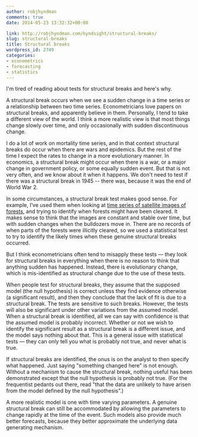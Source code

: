 ```yaml
---
author: robjhyndman
comments: true
date: 2014-05-23 13:32:32+00:00

link: http://robjhyndman.com/hyndsight/structural-breaks/
slug: structural-breaks
title: Structural breaks
wordpress_id: 2749
categories:
- econometrics
- forecasting
- statistics
---
```


I'm tired of reading about tests for structural breaks and here's why.

A structural break occurs when we see a sudden change in a time series or a relationship between two time series. Econometricians love papers on structural breaks, and apparently believe in them. Personally, I tend to take a different view of the world. I think a more realistic view is that most things change slowly over time, and only occasionally with sudden discontinuous change.<!-- more -->

I do a lot of work on mortality time series, and in that context structural breaks do occur when there are wars and epidemics. But the rest of the time I expect the rates to change in a more evolutionary manner. In economics, a structural break might occur when there is a war, or a major change in government policy, or some equally sudden event. But that is not very often, and we know about it when it happens. We don't need to test if there was a structural break in 1945 -- there was, because it was the end of World War 2.

In some circumstances, a structural break test makes good sense. For example, I’ve used them when looking at [time series of satellite images of forests](http://robjhyndman.com/papers/bfast1/), and trying to identify when forests might have been cleared. It makes sense to think that the images are constant and stable over time, but with sudden changes when the bulldozers move in. There are no records of when parts of the forests were illicitly cleared, so we used a statistical test to try to identify the likely times when these genuine structural breaks occurred.

But I think econometricians often tend to misapply these tests — they look for structural breaks in everything when there is no reason to think that anything sudden has happened. Instead, there is evolutionary change, which is mis-identified as structural change due to the use of these tests.

When people test for structural breaks, they assume that the supposed model (the null hypothesis) is correct unless they find evidence otherwise (a significant result), and then they conclude that the lack of fit is due to a structural break. The tests are sensitive to such breaks. However, the tests will also be significant under other variations from the assumed model. When a structural break is identified, all we can say with confidence is that the assumed model is probably incorrect. Whether or not we wish to identify the significant result as a structural break is a different issue, and the model says nothing about that. This is a general issue with statistical tests — they can only tell you what is probably not true, and never what is true.

If structural breaks are identified, the onus is on the analyst to then specify what happened. Just saying "something changed here" is not enough. Without a mechanism to cause the structural break, nothing useful has been demonstrated except that the null hypothesis is probably not true.  (For the frequentist pedants out there, read "that the data are unlikely to have arisen from the model defined by the null hypothesis".)

A more realistic model is one with time varying parameters. A genuine structural break can still be accommodated by allowing the parameters to change rapidly at the time of the event. Such models also provide much better forecasts, because they better approximate the underlying data generating mechanism.
